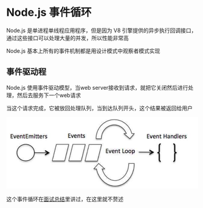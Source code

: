 # Node.js 事件循环

Node.js 是单进程单线程应用程序，但是因为 V8 引擎提供的异步执行回调接口，通过这些接口可以处理大量的并发，所以性能非常高

Node.js 基本上所有的事件机制都是用设计模式中观察者模式实现

## 事件驱动程

Node.js 使用事件驱动模型，当web server接收到请求，就把它关闭然后进行处理，然后去服务下一个web请求

当这个请求完成，它被放回处理队列，当到达队列开头，这个结果被返回给用户

![event-loop](./image/node-event-loop-1.png)

这个事件循环在[面试总结](/pages/interview-notes/open-questions.md#超纲题)里讲过，在这里就不赘述